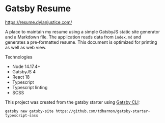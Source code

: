 # Gatsby Resume

https://resume.dylanjustice.com/

A place to maintain my resume using a simple GatsbyJS static site generator and a Markdown file.
The application reads data from `index.md` and generates a pre-formatted resume. This document is
optimized for printing as well as web view.

Technologies
- Node 14.17.4+
- GatsbyJS 4
- React 18
- Typescript
- Typescript linting
- SCSS

This project was created from the gatsby starter using [Gatsby CLI](https://next.gatsbyjs.org/tutorial/part-zero/#install-the-gatsby-cli):

```
gatsby new gatsby-site https://github.com/tdharmon/gatsby-starter-typescript-sass
```
